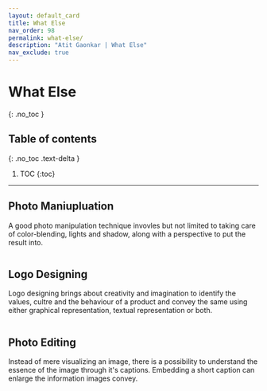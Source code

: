 ```yaml
---
layout: default_card
title: What Else
nav_order: 98
permalink: what-else/
description: "Atit Gaonkar | What Else"
nav_exclude: true
---
```


<style>

/* [1] The container */
.img-hover-zoom {
  /* height: 300px; [1.1] Set it as per your need */
  overflow: hidden; /* [1.2] Hide the overflowing of child elements */
}

/* [2] Transition property for smooth transformation of images */
.img-hover-zoom a img {
  transition: transform .5s ease;
}

/* [3] Finally, transforming the image when container gets hovered */
.img-hover-zoom:hover a img {
  transform: scale(0.9);
  box-shadow:  0px 0px 10px 10px rgba(0, 0, 0, 0.075) !important;
}

</style>

# What Else
{: .no_toc }

## Table of contents
{: .no_toc .text-delta }

1. TOC
{:toc}

---

## Photo Maniupluation

A good photo manipulation technique invovles but not limited to taking care of color-blending, lights and shadow, along with a perspective to put the result into.

<div class="bootstrap-iso">
    <div class="row text-center text-lg-left">
        <div class="col-lg-4 col-md-4 col-sm-12 img-hover-zoom">
        <a href="#" class="d-block mb-4 h-100">
                <img class="img-fluid img-thumbnail" src="../assets/images/what_else/manipulation/birds.jpg" alt="">            
            </a>
        </div>
        <div class="col-lg-4 col-md-4 col-sm-12 img-hover-zoom">
        <a href="#" class="d-block mb-4 h-100">
                <img class="img-fluid img-thumbnail" src="../assets/images/what_else/manipulation/butterfly.jpg" alt="">
            </a>
        </div>
        <div class="col-lg-4 col-md-4 col-sm-12 img-hover-zoom">
        <a href="#" class="d-block mb-4 h-100">
                <img class="img-fluid img-thumbnail" src="../assets/images/what_else/manipulation/dolphin.jpg" alt="">
            </a>
        </div>
    </div>
</div>

## Logo Designing

Logo designing brings about creativity and imagination to identify the values, cultre and the behaviour of a product and convey the same using either graphical representation, textual representation or both.

<div class="bootstrap-iso">
    <div class="row text-center text-lg-left">
        <div class="col-lg-4 col-md-4 col-sm-12 img-hover-zoom">
        <a href="#" class="d-block mb-4 h-100">
                <img class="img-fluid img-thumbnail" src="../assets/images/what_else/designing/invisible.jpg" alt="">
            </a>
        </div>
        <div class="col-lg-4 col-md-4 col-sm-12 img-hover-zoom">
        <a href="#" class="d-block mb-4 h-100">
                <img class="img-fluid img-thumbnail" src="../assets/images/what_else/designing/motion.jpg" alt="">
            </a>
        </div>
        <div class="col-lg-4 col-md-4 col-sm-12 img-hover-zoom">
        <a href="#" class="d-block mb-4 h-100">
                <img class="img-fluid img-thumbnail" src="../assets/images/what_else/designing/record.jpg" alt="">
            </a>
        </div>
    </div>
</div>

## Photo Editing

Instead of mere visualizing an image, there is a possibility to understand the essence of the image through it's captions. Embedding a short caption can enlarge the information images convey.

<div class="bootstrap-iso">
    <div class="row text-center text-lg-left">
        <div class="col-lg-4 col-md-4 col-sm-12 img-hover-zoom">
        <a href="#" class="d-block mb-4 h-100">
                <img class="img-fluid img-thumbnail" src="../assets/images/what_else/travel/roam.jpg" alt="">
            </a>
        </div>
        <div class="col-lg-4 col-md-4 col-sm-12 img-hover-zoom">
        <a href="#" class="d-block mb-4 h-100">
                <img class="img-fluid img-thumbnail" src="../assets/images/what_else/travel/travel.jpg" alt="">
            </a>
        </div>
        <div class="col-lg-4 col-md-4 col-sm-12 img-hover-zoom">
        <a href="#" class="d-block mb-4 h-100">
                <img class="img-fluid img-thumbnail" src="../assets/images/what_else/travel/wander.jpg" alt="">
            </a>
        </div>
    </div>
</div>

<script src="https://code.jquery.com/jquery-3.4.1.slim.min.js" integrity="sha384-J6qa4849blE2+poT4WnyKhv5vZF5SrPo0iEjwBvKU7imGFAV0wwj1yYfoRSJoZ+n" crossorigin="anonymous"></script>
<script src="https://cdn.jsdelivr.net/npm/popper.js@1.16.0/dist/umd/popper.min.js" integrity="sha384-Q6E9RHvbIyZFJoft+2mJbHaEWldlvI9IOYy5n3zV9zzTtmI3UksdQRVvoxMfooAo" crossorigin="anonymous"></script>
<script src="https://stackpath.bootstrapcdn.com/bootstrap/4.4.1/js/bootstrap.min.js" integrity="sha384-wfSDF2E50Y2D1uUdj0O3uMBJnjuUD4Ih7YwaYd1iqfktj0Uod8GCExl3Og8ifwB6" crossorigin="anonymous"></script>
<script src="https://unpkg.com/aos@next/dist/aos.js"></script>
<script>
  AOS.init();
  $(window).on('load', function() {
        AOS.refresh();
        var $animation_elements = $('.bootstrap-iso');
        var $window = $(window);
        var window_height = $window.height();
        var window_top_position = $window.scrollTop();
        var window_bottom_position = (window_top_position + window_height);
        $('.target-blank').attr('target','blank');
        $('pre').addClass("mb-0");
        $('p > a.no-mb').parent().addClass("mb-0");
        $('a > img').parent().addClass("image-link");
        $('img.logo-link').parent().attr('target','blank');
        $('.main-content-wrap').on('scroll', function() {
            console.log("triggered");
            $.each($animation_elements, function() {
                var $element = $(this);
                var element_height = $element.outerHeight();
                var element_top_position = $element.offset().top;
                var element_bottom_position = (element_top_position + element_height);
                if ((element_bottom_position >= window_top_position) && (element_top_position <= window_bottom_position)) {
                    $element.addClass('aos-animate');
                } else {
                    $element.removeClass('aos-animate');
                }
            });
        });
        $('.main-content-wrap')[0].scrollTop += 1;
        $('.main-content-wrap')[0].scrollTop -= 1;
  });
</script>